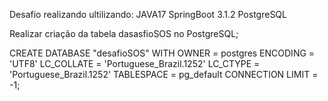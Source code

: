 Desafio realizando ultilizando:
JAVA17
SpringBoot 3.1.2
PostgreSQL


Realizar criação da tabela dasasfioSOS no PostgreSQL;

CREATE DATABASE "desafioSOS"
    WITH 
    OWNER = postgres
    ENCODING = 'UTF8'
    LC_COLLATE = 'Portuguese_Brazil.1252'
    LC_CTYPE = 'Portuguese_Brazil.1252'
    TABLESPACE = pg_default
    CONNECTION LIMIT = -1;
